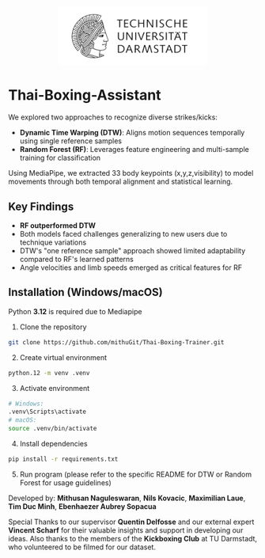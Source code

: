 <div align="center">
  <img 
    src="data/other/tuda_logo_RGB.svg" 
    alt="Project Logo" 
    width="300"
  >
</div>

# Thai-Boxing-Assistant

We explored two approaches to recognize diverse strikes/kicks:

- **Dynamic Time Warping (DTW)**: Aligns motion sequences temporally using single reference samples
- **Random Forest (RF)**: Leverages feature engineering and multi-sample training for classification

Using MediaPipe, we extracted 33 body keypoints (x,y,z,visibility) to model movements through both temporal alignment and statistical learning.

## Key Findings

- **RF outperformed DTW**
- Both models faced challenges generalizing to new users due to technique variations
- DTW's "one reference sample" approach showed limited adaptability compared to RF's learned patterns
- Angle velocities and limb speeds emerged as critical features for RF

## Installation (Windows/macOS)

Python **3.12** is required due to Mediapipe

1. Clone the repository

```bash
git clone https://github.com/mithuGit/Thai-Boxing-Trainer.git
```

2. Create virtual environment

```bash
python.12 -m venv .venv
```

3. Activate environment

```bash
# Windows:
.venv\Scripts\activate
# macOS:
source .venv/bin/activate
```

4. Install dependencies

```bash
pip install -r requirements.txt
```

5. Run program (please refer to the specific README for DTW or Random Forest for usage guidelines)

Developed by: **Mithusan Naguleswaran**, **Nils Kovacic**, **Maximilian Laue**, **Tim Duc Minh**, **Ebenhaezer Aubrey Sopacua**

Special Thanks to our supervisor **Quentin Delfosse** and our external expert **Vincent Scharf** for their valuable insights and support in developing our ideas.
Also thanks to the members of the **Kickboxing Club** at TU Darmstadt, who volunteered to be filmed for our dataset.
